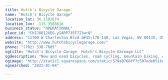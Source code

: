 ```yaml
---
title: Hutch's Bicycle Garage
name: "Hutch's Bicycle Garage"
location_lat: 36.1592674
location_lon: -115.3508616
business_status: "OPERATIONAL"
place_id: "ChIJ8812XEG-yIARP735F7I3wrQ"
address: "11700 W Charleston Blvd &#35;170-140, Las Vegas, NV 89135, USA"
website: "http://www.hutchsbicyclegarage.com/"
phone: "(702) 530-7605"
ogtitle: "Hutch's Bicycle Garage  Hutch's Bicycle Gareage LLC"
ogdescription: "New and used bicycles, road cycling, mountain biking, cyclocross, bmx and hybrids sale"
ogimage: "http://static1.squarespace.com/static/579a0768ff7c507ade051bd0/t/611449231e162177076b162e/1628719395553/logo.png?format=1500w"
ogsearched: "2022-01-04"

---
```

